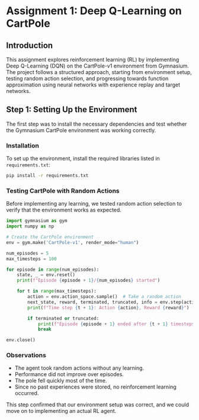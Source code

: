 # Assignment 1: Deep Q-Learning on CartPole

## Introduction
This assignment explores reinforcement learning (RL) by implementing Deep Q-Learning (DQN) on the CartPole-v1 environment from Gymnasium. The project follows a structured approach, starting from environment setup, testing random action selection, and progressing towards function approximation using neural networks with experience replay and target networks.

## Step 1: Setting Up the Environment
The first step was to install the necessary dependencies and test whether the Gymnasium CartPole environment was working correctly.

### Installation
To set up the environment, install the required libraries listed in `requirements.txt`:

```sh
pip install -r requirements.txt
```

### Testing CartPole with Random Actions
Before implementing any learning, we tested random action selection to verify that the environment works as expected.

```python
import gymnasium as gym
import numpy as np

# Create the CartPole environment
env = gym.make('CartPole-v1', render_mode="human")

num_episodes = 5
max_timesteps = 100

for episode in range(num_episodes):
    state, _ = env.reset()
    print(f"Episode {episode + 1}/{num_episodes} started")

    for t in range(max_timesteps):
        action = env.action_space.sample()  # Take a random action
        next_state, reward, terminated, truncated, info = env.step(action)
        print(f"Time step {t + 1}: Action {action}, Reward {reward}")

        if terminated or truncated:
            print(f"Episode {episode + 1} ended after {t + 1} timesteps")
            break

env.close()
```

### Observations
- The agent took random actions without any learning.
- Performance did not improve over episodes.
- The pole fell quickly most of the time.
- Since no past experiences were stored, no reinforcement learning occurred.

This step confirmed that our environment setup was correct, and we could move on to implementing an actual RL agent.

